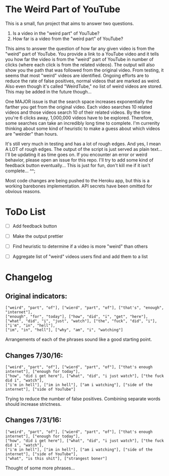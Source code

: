 # The Weird Part of YouTube
This is a small, fun project that aims to answer two questions.

1. Is a video in the "weird part" of YouTube?
2. How far is a video from the "weird part" of YouTube?

This aims to answer the question of how far any given video is from the "weird" part of YouTube. You provide a link to a YouTube video and it tells you how far the video is from the "weird" part of YouTube in number of clicks (where each click is from the related videos). The output will also show you the path that was followed from the original video. From testing, it seems that most "weird" videos are identified. Ongoing efforts are to reduce the rate of false positives, normal videos that are marked as weird. Also even though it's called "WeirdTube," no list of weird videos are stored. This may be added in the future though... 

One MAJOR issue is that the search space increases exponentially the farther you get from the original video. Each video searches 10 related videos and those videos search 10 of their related videos. By the time you're 6 clicks away, 1,000,000 videos have to be explored. Therefore, some searches can take an incredibly long time to complete. I'm currenlty thinking about some kind of heuristic to make a guess about which videos are "weirder" than hours. 

It's still very much in testing and has a lot of rough edges. And yes, I mean A LOT of rough edges. The output of the script is just served as plain text... I'll be updating it as time goes on. If you encounter an error or weird behavior, please open an issue for this repo. I'll try to add some kind of feedback button eventually... This is just for fun, don't kill me if it isn't complete... ^^;

Most code changes are being pushed to the Heroku app, but this is a working barebones implementation. API secrets have been omitted for obvious reasons.


# ToDo List
- [ ] Add feedback button
- [ ] Make the output prettier
- [ ] Find heuristic to determine if a video is more "weird" than others
- [ ] Aggregate list of "weird" videos users find and add them to a list


# Changelog

Original indicators:
--------------------
	["weird", "part", "of"], ["wierd", "part", "of"], ["that's", "enough", "internet"],
	["enough", "for", "today"], ["how", "did", "i", "get", "here"],
	["what", "did", "i", "just", "watch"], ["the", "fuck", "did", "i"],["i'm", "in", "hell"],
	["im", "in", "hell"], ["why", "am", "i", "watching"]

Arrangements of each of the phrases sound like a good starting point.



Changes 7/30/16:
----------------
    ["weird", "part", "of"], ["wierd", "part", "of"], ["that's enough internet"], ["enough for today"],
    ["how", "did i get here"], ["what", "did", "i just watch"], ["the fuck did i", "watch"],
    ["i'm in hell"], ["im in hell"], ["am i watching"], ["side of the internet"], ["side of YouTube"]

Trying to reduce the number of false positives. Combining separate words should increase strictness.



Changes 7/31/16:
----------------
    ["weird", "part", "of"], ["wierd", "part", "of"], ["that's enough internet"], ["enough for today"],
    ["how", "did i get here"], ["what", "did", "i just watch"], ["the fuck did i", "watch"],
    ["i'm in hell"], ["im in hell"], ["am i watching"], ["side of the internet"], ["side of YouTube"],
    ["what", "is this shit"], ["strangest boner"]

Thought of some more phrases...